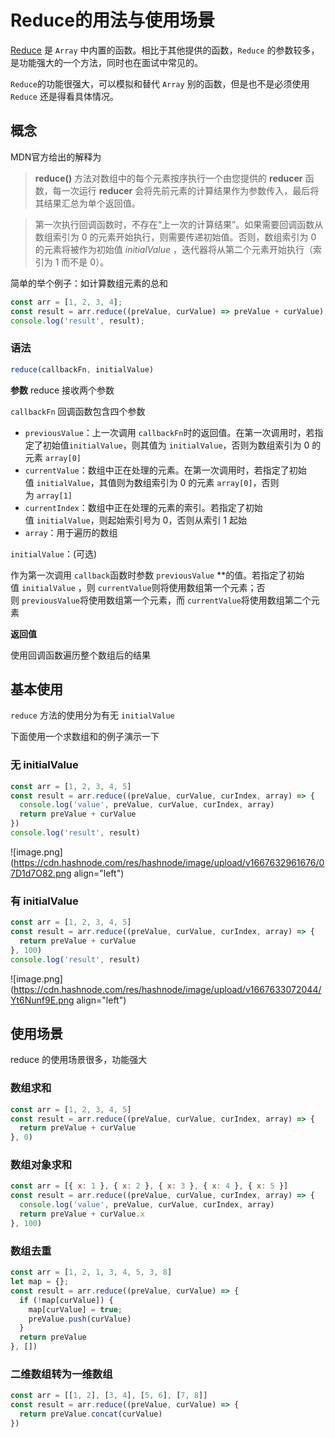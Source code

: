 # Reduce的用法与使用场景

[Reduce](https://developer.mozilla.org/zh-CN/docs/Web/JavaScript/Reference/Global_Objects/Array/reduce) 是 ```Array``` 中内置的函数。相比于其他提供的函数，```Reduce``` 的参数较多，是功能强大的一个方法，同时也在面试中常见的。

```Reduce```的功能很强大，可以模拟和替代 ```Array``` 别的函数，但是也不是必须使用 ```Reduce``` 还是得看具体情况。

## 概念
MDN官方给出的解释为

> **reduce()** 方法对数组中的每个元素按序执行一个由您提供的 **reducer** 函数，每一次运行 **reducer** 会将先前元素的计算结果作为参数传入，最后将其结果汇总为单个返回值。

> 第一次执行回调函数时，不存在“上一次的计算结果”。如果需要回调函数从数组索引为 0 的元素开始执行，则需要传递初始值。否则，数组索引为 0 的元素将被作为初始值 *initialValue*
，迭代器将从第二个元素开始执行（索引为 1 而不是 0）。

简单的举个例子：如计算数组元素的总和


```JavaScript
const arr = [1, 2, 3, 4];
const result = arr.reduce((preValue, curValue) => preValue + curValue);
console.log('result', result);
``` 

### 语法

```JavaScript
reduce(callbackFn, initialValue)
``` 

**参数**
reduce 接收两个参数

`callbackFn` 回调函数包含四个参数

- `previousValue`：上一次调用 `callbackFn`时的返回值。在第一次调用时，若指定了初始值`initialValue`，则其值为 `initialValue`，否则为数组索引为 0 的元素 `array[0]`
- `currentValue`：数组中正在处理的元素。在第一次调用时，若指定了初始值 `initialValue`，其值则为数组索引为 0 的元素 `array[0]`，否则为 `array[1]`
- `currentIndex`：数组中正在处理的元素的索引。若指定了初始值 `initialValue`，则起始索引号为 0，否则从索引 1 起始
- `array`：用于遍历的数组

`initialValue`：(可选)

作为第一次调用 `callback`函数时参数 `previousValue` **的值。若指定了初始值 `initialValue`
，则 `currentValue`则将使用数组第一个元素；否则 `previousValue`将使用数组第一个元素，而 `currentValue`将使用数组第二个元素

**返回值**

使用回调函数遍历整个数组后的结果

## 基本使用

`reduce` 方法的使用分为有无 `initialValue`

下面使用一个求数组和的例子演示一下

### 无 initialValue


```JavaScript
const arr = [1, 2, 3, 4, 5]
const result = arr.reduce((preValue, curValue, curIndex, array) => {
  console.log('value', preValue, curValue, curIndex, array)
  return preValue + curValue
})
console.log('result', result)
``` 


![image.png](https://cdn.hashnode.com/res/hashnode/image/upload/v1667632961676/07D1d7O82.png align="left")

### 有 initialValue


```JavaScript
const arr = [1, 2, 3, 4, 5]
const result = arr.reduce((preValue, curValue, curIndex, array) => {
  return preValue + curValue
}, 100)
console.log('result', result)
``` 

![image.png](https://cdn.hashnode.com/res/hashnode/image/upload/v1667633072044/Yt6Nunf9E.png align="left")

## 使用场景
reduce 的使用场景很多，功能强大

### 数组求和

```JavaScript
const arr = [1, 2, 3, 4, 5]
const result = arr.reduce((preValue, curValue, curIndex, array) => {
  return preValue + curValue
}, 0)
``` 

### 数组对象求和

```JavaScript
const arr = [{ x: 1 }, { x: 2 }, { x: 3 }, { x: 4 }, { x: 5 }]
const result = arr.reduce((preValue, curValue, curIndex, array) => {
  console.log('value', preValue, curValue, curIndex, array)
  return preValue + curValue.x
}, 100)
``` 

### 数组去重

```JavaScript
const arr = [1, 2, 1, 3, 4, 5, 3, 8]
let map = {};
const result = arr.reduce((preValue, curValue) => {
  if (!map[curValue]) {
    map[curValue] = true;
    preValue.push(curValue)
  }
  return preValue
}, [])
``` 

### 二维数组转为一维数组

```JavaScript
const arr = [[1, 2], [3, 4], [5, 6], [7, 8]]
const result = arr.reduce((preValue, curValue) => {
  return preValue.concat(curValue)
})
``` 